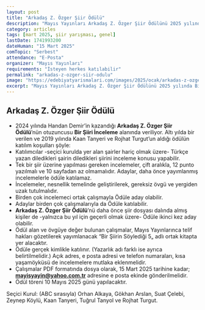 ```yaml
---
layout: post
title: "Arkadaş Z. Özger Şiir Ödülü"
description: "Mayıs Yayınları Arkadaş Z. Özger Şiir Ödülünü 2025 yılında Bir Şiiri İnceleme alanında veriyor"
category: articles
tags: [mart 2025, şiir yarışması, genel]
lastDate: 1741993200
dateHuman: "15 Mart 2025"
comTopic: "Serbest"
attendance: "E-Posta"
organizer: "Mayıs Yayınları"
requirements: "İsteyen herkes katılabilir"
permalink: "arkadas-z-ozger-siir-odulu"
image: "https://edebiyatyarismalari.com/images/2025/ocak/arkadas-z-ozger-siir-odulu-2025.jpg"
excerpt: "Mayıs Yayınları Arkadaş Z. Özger Şiir Ödülünü 2025 yılında Bir Şiiri İnceleme alanında veriyor"
---
```


## Arkadaş Z. Özger Şiir Ödülü

- 2024 yılında Handan Demir’in kazandığı **Arkadaş Z. Özger Şiir Ödülü**’nün otuzuncusu **Bir Şiiri İnceleme** alanında veriliyor. Altı yılda bir verilen ve 2019 yılında Kaan Tanyeri ve Rojhat Turgut’un aldığı ödülün katılım koşulları şöyle: 
- Katılımcılar -seçici kurulda yer alan şairler hariç olmak üzere- Türkçe yazan diledikleri şairin diledikleri şiirini inceleme konusu yapabilir.
- Tek bir şiir üzerine yapılması gereken incelemeler, çift aralıkla, 12 punto yazılmalı ve 10 sayfadan az olmamalıdır. Adaylar, daha önce yayımlanmış incelemelerle ödüle katılamaz.
- İncelemeler, nesnellik temelinde geliştirilerek, gereksiz övgü ve yergiden uzak tutulmalıdır.
- Birden çok incelemeci ortak çalışmayla Ödüle aday olabilir.
- Adaylar birden çok çalışmalarıyla da Ödüle katılabilir.
- **Arkadaş Z. Özger Şiir Ödülü**’nü daha önce şiir dosyası dalında almış kişiler de -yalnızca bu yıl için geçerli olmak üzere- Ödüle ikinci kez aday olabilir.
- Ödül alan ve övgüye değer bulunan çalışmalar, Mayıs Yayınlarınca telif hakları gözetilerek yayımlanacak “Bir Şiirin Söylediği 5„ adlı ortak kitapta yer alacaktır.
- Ödüle gerçek kimlikle katılınır. (Yazarlık adı farklı ise ayrıca belirtilmelidir.) Açık adres, e posta adresi ve telefon numaraları, kısa yaşamöyküsü de incelemelere mutlaka eklenmelidir.
- Çalışmalar PDF formatında dosya olarak, 15 Mart 2025 tarihine kadar; **mayisyayin@yahoo.com.tr** adresine e posta ekinde gönderilmelidir.
- Ödül töreni 10 Mayıs 2025 günü yapılacaktır.

Seçici Kurul: (ABC sırasıyla)  Orhan Alkaya, Gökhan Arslan, Suat Çelebi, Zeynep Köylü, Kaan Tanyeri, Tuğrul Tanyol ve Rojhat Turgut.